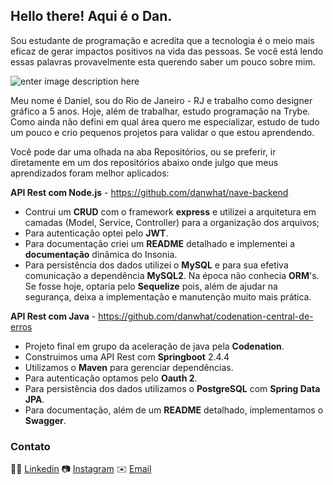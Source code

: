 ## Hello there! Aqui é o Dan.

Sou estudante de programação e acredita que a tecnologia é o meio mais eficaz de gerar impactos positivos na vida das pessoas. Se você está lendo essas palavras provavelmente esta querendo saber um pouco sobre mim. 

![enter image description here](https://wallpaperaccess.com/full/849790.gif)

Meu nome é Daniel, sou do Rio de Janeiro - RJ e trabalho como designer gráfico a  5 anos.
Hoje, além de trabalhar, estudo programação na Trybe. Como ainda não defini em qual área quero me especializar, estudo de tudo um pouco e crio pequenos projetos para validar o que estou aprendendo.

Você pode dar uma olhada na aba Repositórios, ou se preferir, ir diretamente em um dos repositórios abaixo onde julgo que meus aprendizados foram melhor aplicados:

**API Rest com Node.js** - https://github.com/danwhat/nave-backend
- Contrui um **CRUD** com o framework **express** e utilizei a arquitetura em camadas (Model, Service, Controller) para a organização dos arquivos;
- Para autenticação optei pelo **JWT**.
- Para documentação criei um **README** detalhado e implementei a **documentação** dinâmica do Insonia.
- Para persistência dos dados utilizei o **MySQL** e para sua efetiva comunicação a dependência **MySQL2**. Na época não conhecia **ORM**'s. Se fosse hoje, optaria pelo **Sequelize** pois, além de ajudar na segurança, deixa a implementação e manutenção muito mais prática.

**API Rest com Java** - https://github.com/danwhat/codenation-central-de-erros
- Projeto final em grupo da aceleração de java pela **Codenation**.
- Construimos uma API Rest com **Springboot** 2.4.4
-  Utilizamos o **Maven** para gerenciar dependências.
- Para autenticação optamos pelo **Oauth 2**.
- Para persistência dos dados utilizamos o **PostgreSQL** com **Spring Data JPA**.
- Para documentação, além de um **README** detalhado, implementamos o **Swagger**.


### Contato
👨‍💼 [Linkedin](https://www.linkedin.com/in/danwhat/)
📷 [Instagram](https://www.instagram.com/daanwhat/)
✉️ [Email](mailto:daanwhat@gmail.com)
